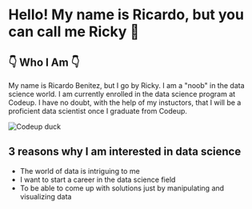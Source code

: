 # Hello! My name is Ricardo, but you can call me Ricky 🙂
## 👇 Who I Am 👇
My name is Ricardo Benitez, but I go by Ricky. I am a "noob" in the data science world. I am currently enrolled in the data science program at Codeup. I have no doubt, with the help of my instuctors, that I will be a proficient data scientist once I graduate from Codeup.

![Codeup duck](https://codeup.edu/wp-content/uploads/2018/08/codey-1.png)

## 3 reasons why I am interested in data science
- The world of data is intriguing to me
- I want to start a career in the data science field
- To be able to come up with solutions just by manipulating and visualizing data
